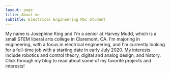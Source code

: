 ```yaml
---
layout: page
title: About me
subtitle: Electrical Engineering MSc Student 
---
```


My name is Josephine King and I'm a senior at Harvey Mudd, which is a small STEM liberal arts college in Claremont, CA. I'm majoring in engineering, with a focus in electrical engineering, and I'm currently looking for a full-time job with a starting date in early July 2020. My interests include robotics and control theory, digital and analog design, and history. Click through my blog to read about some of my favorite projects and interests!
